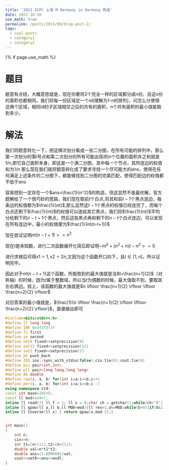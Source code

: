 ```yaml
---
title: '2021 ICPC 上海 M Harmony in Harmony 构造'
date: 2022-10-20
use_math: true
permalink: /posts/2013/08/blog-post-2/
tags:
  - cool posts
  - category1
  - category2
---
```

{% if page.use_math %}  
<script type="text/javascript" id="MathJax-script" async  
  src="https://cdn.jsdelivr.net/npm/mathjax@3/es5/tex-mml-chtml.js">  
</script>  
<script>  
  MathJax = {  
    tex: {  
      inlineMath: [['$', '$'], ['\\(', '\\)']],  
      displayMath: [['$$', '$$'], ['\\[', '\\]']],  
      processEscapes: true  
    }  
  };  
</script>  

# 题目  
题意有点绕，大概意思就是，现在你要将2个完全一样的区域都分成n份，且这n份的面积也都相同，我们将每一份区域定一个id(理解为1-n的排列)，问怎么分使得这俩个区域，相同id的子区域相交之后的共有的面积，n个共有面积的最小值能取到多少。

# 解法
我们将题意转化一下，把这俩次划分看成一张二分图，在所有可能的排列中，那么第一次划分的第$i$号点和第二次划分的所有可能出现$i$的$n$个位置的面积并之和就是1/n,即它自己面积本身。即这是一个满二分图，其中每一个节点，其所连边的权值和为$1/n$
那么现在我们就将题意转化成了要求寻找⼀个尽可能⼤的$ans$，使得在任何满⾜上述条件的⼆分图下，都能够找到⼆分图的完美匹配，使得匹配边的权值都不低于$ans$

容易想到一定存在一个$ans=\frac{1}{n^2}$的构造，但这显然不是最优解。官方题解给了一个很巧妙的思路，我们现在取前$t$个白点,将其和前$t-1$个黑点连边，每条边的权值都为$\frac{1}{nt}$,那么显然这$t-1$个黑点的权值已经连完了，而每个白点还剩下$\frac{1}{nt}$的权值可以连给其它黑点，我们将$\frac{1}{nt}$平均分给剩下的$n-t+1$个黑点，然后这些黑点再和剩下的$n-t$个白点连边，可以发现在所有连边中，最小的权值便为$\frac{1}{nt(n-t+1)}$

现在尝试证明$nt(n-t+1)>=n^2$

现在$t$是未知数，进行二次函数展开化简后即证明$-nt^2+(n^2+n)t-n^2>=0$

进行求根后可得$x1=1,x2=2n$,又因为这个函数开口向下，且$t\in[1,n]$，所以证明完毕。

因此对于$nt(n-t+1)$这个函数，所能取到的最大值就是当$t=\frac{n+1}{2}$（对称轴）的时候，因为$t$属于整数域，所以当$t$为偶数的时候，最大值取不到，要取其左右俩边。综上，该函数的最大值就是$n \lfloor \frac{n+1}{2} \rfloor \lfloor \frac{n+2}{2} \rfloor$

对应答案的最小值就是，$\frac{1}{n \lfloor \frac{n+1}{2} \rfloor \lfloor \frac{n+2}{2} \rfloor}$，直接输出即可

```cpp 
#include<bits/stdc++.h>
#define ll long long
#define INF 0x3f3f3f3f
#define fi first
#define se second
#define set9 fixed<<setprecision(9)
#define set12 fixed<<setprecision(12)
#define set2 fixed<<setprecision(2)
#define pb push_back
#define IOS ios::sync_with_stdio(false);cin.tie(0);cout.tie(0)
#define pii pair<int,int>
#define pll pair<long long,long long>
#define db double
#define rep(i, a, b) for(int i=a;i<=b;i++)
#define per(i, a, b) for(int i=a;i>=b;i--) 
using namespace std;
const int maxn=2e5+5;
const ll mod=1e9+7;
inline ll read(){ ll f = 1; ll x = 0;char ch = getchar();while(ch>'9'||ch<'0') {if(ch=='-') f=-1; ch = getchar();}while(ch>='0'&&ch<='9') x = (x<<3) + (x<<1) + ch - '0',  ch = getchar();return x*f; }
inline ll qpow(ll a,ll b,ll MOD=mod){ll res=1;a%=MOD;while(b>0){if(b&1)res=res*a%MOD;a=a*a%MOD;b>>=1;}return res;}
inline ll Inverse(ll x) { return qpow(x,mod-2);}


int main()
{
    int n;
    cin>>n;
    int t1=(n+1)/2,t2=(n+2)/2;
    double val=n*t1*t2;
    double ans=(1.000000)/val;
    cout<<set9<<ans<<endl;                        
}

```
